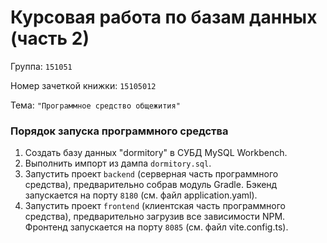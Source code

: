 # Курсовая работа по базам данных (часть 2)
Группа: `151051`

Номер зачеткой книжки: `15105012`

Тема: `"Программное средство общежития"`

### Порядок запуска программного средства
1. Создать базу данных "dormitory" в СУБД MySQL Workbench.
2. Выполнить импорт из дампа `dormitory.sql`.
3. Запустить проект `backend` (серверная часть программного средства), предварительно собрав модуль Gradle. Бэкенд запускается на порту `8180` (см. файл application.yaml).
4. Запустить проект `frontend` (клиентская часть программного средства), предварительно загрузив все зависимости NPM. Фронтенд запускается на порту `8085` (см. файл vite.config.ts).
